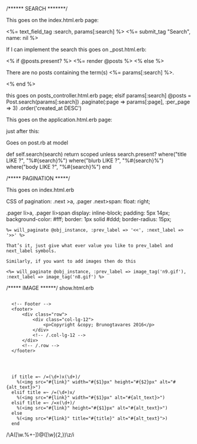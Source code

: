 /****** SEARCH *******/

This goes on the index.html.erb page:

<form action="<%= posts_path %>" method="get" >
  <%= text_field_tag :search, params[:search] %>
  <%= submit_tag "Search", name: nil %>
</form>

If I can implement the search this goes on _post.html.erb:

<% if @posts.present? %>
  <%= render @posts %>
<% else %>
  <p>There are no posts containing the term(s) <%= params[:search] %>.</p>
<% end %>

this goes on posts_controller.html.erb page;
elsif params[:search]
  @posts = Post.search(params[:search])
          .paginate(:page => params[:page], :per_page => 3)
          .order('created_at DESC')



This goes on the application.html.erb page:

<!-- Project Search Well -->
<div class="well">

  <!-- Project search
    <h4>Project Search</h4>
    <div class="input-group">
        <input type="text" class="form-control">
        <span class="input-group-btn">
            <button class="btn btn-default" type="button">
                <span class="glyphicon glyphicon-search"></span>
        </button>
        </span>
    </div>
       /.input-group -->

</div>

just after this:
<!-- Project Sidebar Widgets Column -->
<div class="col-md-4">

Goes on post.rb at model

def self.search(search)
  return scoped unless search.present?
  where("title LIKE ?", "%#{search}%")
  where("blurb LIKE ?", "%#{search}%")
  where("body LIKE ?", "%#{search}%")
end

/***** PAGINATION *****/

This goes on index.html.erb

<!-- Pager
<ul class="pager">
    <li class="previous">
        <a href="#">&larr; Older</a>
    </li>
    <li class="next">
        <a href="#">Newer &rarr;</a>
    </li>
</ul> -->

CSS of pagination:
.next >a, .pager .next>span: float: right;

.pager li>a, .pager li>span
display: inline-block;
    padding: 5px 14px;
    background-color: #fff;
    border: 1px solid #ddd;
    border-radius: 15px;

    %= will_paginate @obj_instance, :prev_label => '<<', :next_label => '>>' %>

    That’s it, just give what ever value you like to prev_label and next_label symbols.

    Similarly, if you want to add images then do this

    <%= will_paginate @obj_instance, :prev_label => image_tag('n9.gif'), :next_label => image_tag('n8.gif') %>

/***** IMAGE ******/
show.html.erb
<!-- Preview Image -->
<img class="img-responsive" src="http://placehold.it/900x300" alt="">


      <!-- Footer -->
      <footer>
          <div class="row">
              <div class="col-lg-12">
                  <p>Copyright &copy; Brunogtavares 2016</p>
              </div>
              <!-- /.col-lg-12 -->
          </div>
          <!-- /.row -->
      </footer>




      if title =~ /=(\d+)x(\d+)/
        %(<img src="#{link}" width="#{$1}px" height="#{$2}px" alt="#{alt_text}>")
      elsif title =~ /=(\d+)x/
        %(<img src="#{link}" width="#{$1}px" alt="#{alt_text}>")
      elsif title =~ /=x(\d+)/
        %(<img src="#{link}" height="#{$1}px" alt="#{alt_text}>")
      else
        %(<img src="#{link}" title="#{title}" alt="#{alt_text}">)
      end

/\A([\w\.%\+\-])@([\w]{2,})\z/i
